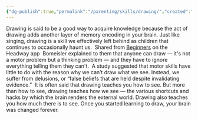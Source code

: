```yaml
---
{"dg-publish":true,"permalink":"/parenting/skills/drawing/","created":"Oct 22, 2022, 10:24 PM","updated":""}
---
```



Drawing is said to be a good way to acquire knowledge because the act of drawing adds another layer of memory encoding in your brain. Just like singing, drawing is a skill we effectively left behind as children that continues to occasionally haunt us.
​
Shared from [Beginners](https://headway.onelink.me/9USK?pid=app_referral&af_web_dp=https%3A%2F%2Fweb.get-headway.com%2Fbook%2Fbeginners&c=highlight&af_siteid=summary_text) on the Headway app
​
Bomeisler explained to them that anyone can draw — it's not a motor problem but a thinking problem — and they have to ignore everything telling them they can't.
​
A study suggested that motor skills have little to do with the reason why we can’t draw what we see. Instead, we suffer from delusions, or “false beliefs that are held despite invalidating evidence.”
​
It is often said that drawing teaches you how to see. But more than how to see, drawing teaches how we see — the various shortcuts and hacks by which the brain renders the external world. Drawing also teaches you how much there is to see. Once you started learning to draw, your brain was changed forever.